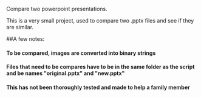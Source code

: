Compare two powerpoint presentations. 

This is a very small project, used to compare two .pptx files and see if they are similar. 

##A few notes:
#### To be compared, images are converted into binary strings
#### Files that need to be compares have to be in the same folder as the script and be names "original.pptx" and "new.pptx"
#### This has not been thoroughly tested and made to help a family member
